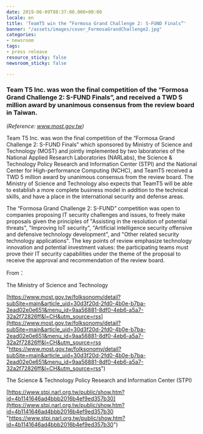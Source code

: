 ```yaml
---
date: 2019-06-09T08:37:08.000+00:00
locale: en
title: 'TeamT5 win the “Formosa Grand Challenge 2: S-FUND Finals”'
banner: "/assets/images/cover_FormosaGrandChallenge2.jpg"
categories:
- newsroom
tags:
- press release
resource_sticky: false
newsroom_sticky: false

---
```

### Team T5 Inc. was won the final competition of the “Formosa Grand Challenge 2: S-FUND Finals”, and received a TWD 5 million award by unanimous consensus from the review board in Taiwan.          
                 
                 
_(Reference: www.most.gov.tw)_
                     
                     
Team T5 Inc. was won the final competition of the “Formosa Grand Challenge 2: S-FUND Finals” which sponsored by Ministry of Science and Technology (MOST) and jointly implemented by two laboratories of the National Applied Research Laboratories (NARLabs), the Science & Technology Policy Research and Information Center (STPI) and the National Center for High-performance Computing (NCHC), and TeamT5 received a TWD 5 million award by unanimous consensus from the review board. The Ministry of Science and Technology also expects that TeamT5 will be able to establish a more complete business model in addition to the technical skills, and have a place in the international security and defense areas.
                 
  
The “Formosa Grand Challenge 2: S-FUND” competition was open to companies proposing IT security challenges and issues, to freely make proposals given the principles of "Assisting in the resolution of potential threats", "Improving IoT security", "Artificial intelligence security offensive and defensive technology development", and "Other related security technology applications". The key points of review emphasize technology innovation and potential investment values: the participating teams must prove their IT security capabilities under the theme of the proposal to receive the approval and recommendation of the review board.
                
                
From：

The Ministry of Science and Technology

[https://www.most.gov.tw/folksonomy/detail?subSite=main&article_uid=30d3f20d-2fd0-4b0e-b7ba-2ead02e0e651&menu_id=9aa56881-8df0-4eb6-a5a7-32a2f72826ff&l=CH&utm_source=rss](https://www.most.gov.tw/folksonomy/detail?subSite=main&article_uid=30d3f20d-2fd0-4b0e-b7ba-2ead02e0e651&menu_id=9aa56881-8df0-4eb6-a5a7-32a2f72826ff&l=CH&utm_source=rss "https://www.most.gov.tw/folksonomy/detail?subSite=main&article_uid=30d3f20d-2fd0-4b0e-b7ba-2ead02e0e651&menu_id=9aa56881-8df0-4eb6-a5a7-32a2f72826ff&l=CH&utm_source=rss")

The Science & Technology Policy Research and Information Center (STPI)

[https://www.stpi.narl.org.tw/public/show.htm?id=4b1141646ad4bbb2016b4ef9ed357b30](https://www.stpi.narl.org.tw/public/show.htm?id=4b1141646ad4bbb2016b4ef9ed357b30 "https://www.stpi.narl.org.tw/public/show.htm?id=4b1141646ad4bbb2016b4ef9ed357b30")